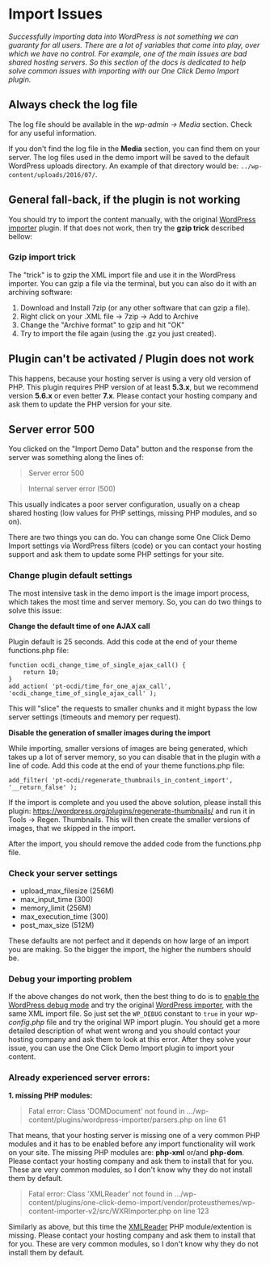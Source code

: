 # Import Issues #

*Successfully importing data into WordPress is not something we can guaranty for all users. There are a lot of variables that come into play, over which we have no control. For example, one of the main issues are bad shared hosting servers. So this section of the docs is dedicated to help solve common issues with importing with our One Click Demo Import plugin.*

## Always check the log file ##

The log file should be available in the *wp-admin -> Media* section. Check for any useful information.

If you don't find the log file in the **Media** section, you can find them on your server. The log files used in the demo import will be saved to the default WordPress uploads directory. An example of that directory would be: `../wp-content/uploads/2016/07/`.

## General fall-back, if the plugin is not working ##

You should try to import the content manually, with the original [WordPress importer](https://wordpress.org/plugins/wordpress-importer/) plugin. If that does not work, then try the **gzip trick** described bellow:

### Gzip import trick ###

The "trick" is to gzip the XML import file and use it in the WordPress importer. You can gzip a file via the terminal, but you can also do it with an archiving software:

1. Download and Install 7zip (or any other software that can gzip a file).
2. Right click on your .XML file -> 7zip -> Add to Archive
3. Change the "Archive format" to gzip and hit "OK"
4. Try to import the file again (using the .gz you just created).

## Plugin can't be activated / Plugin does not work ##

This happens, because your hosting server is using a very old version of PHP. This plugin requires PHP version of at least **5.3.x**, but we recommend version **5.6.x** or even better **7.x**. Please contact your hosting company and ask them to update the PHP version for your site.

## Server error 500 ##

You clicked on the "Import Demo Data" button and the response from the server was something along the lines of:

> Server error 500

> Internal server error (500)

This usually indicates a poor server configuration, usually on a cheap shared hosting (low values for PHP settings, missing PHP modules, and so on).

There are two things you can do. You can change some One Click Demo Import settings via WordPress filters (code) or you can contact your hosting support and ask them to update some PHP settings for your site.

### Change plugin default settings ###
The most intensive task in the demo import is the image import process, which takes the most time and server memory. So, you can do two things to solve this issue:

**Change the default time of one AJAX call**

Plugin default is 25 seconds. Add this code at the end of your theme functions.php file:

	function ocdi_change_time_of_single_ajax_call() {
		return 10;
	}
	add_action( 'pt-ocdi/time_for_one_ajax_call', 'ocdi_change_time_of_single_ajax_call' );

This will "slice" the requests to smaller chunks and it might bypass the low server settings (timeouts and memory per request).

**Disable the generation of smaller images during the import**

While importing, smaller versions of images are being generated, which takes up a lot of server memory, so you can disable that in the plugin with a line of code. Add this code at the end of your theme functions.php file:

`add_filter( 'pt-ocdi/regenerate_thumbnails_in_content_import', '__return_false' );`

If the import is complete and you used the above solution, please install this plugin: https://wordpress.org/plugins/regenerate-thumbnails/ and run it in Tools -> Regen. Thumbnails. This will then create the smaller versions of images, that we skipped in the import.

After the import, you should remove the added code from the functions.php file.

### Check your server settings ###

- upload_max_filesize (256M)
- max_input_time (300)
- memory_limit (256M)
- max_execution_time (300)
- post_max_size (512M)

These defaults are not perfect and it depends on how large of an import you are making. So the bigger the import, the higher the numbers should be.

### Debug your importing problem ###

If the above changes do not work, then the best thing to do is to [enable the WordPress debug mode](https://codex.wordpress.org/Debugging_in_WordPress) and try the original [WordPress importer](https://wordpress.org/plugins/wordpress-importer/), with the same XML import file.
So just set the `WP_DEBUG` constant to `true` in your *wp-config.php* file and try the original WP import plugin. You should get a more detailed description of what went wrong and you should contact your hosting company and ask them to look at this error. After they solve your issue, you can use the One Click Demo Import plugin to import your content.

### Already experienced server errors: ###

**1. missing PHP modules:**

> Fatal error: Class 'DOMDocument' not found in .../wp-content/plugins/wordpress-importer/parsers.php on line 61

That means, that your hosting server is missing one of a very common PHP modules and it has to be enabled before any import functionality will work on your site. The missing PHP modules are: **php-xml** or/and **php-dom**. Please contact your hosting company and ask them to install that for you. These are very common modules, so I don't know why they do not install them by default.

> Fatal error:  Class 'XMLReader' not found in .../wp-content/plugins/one-click-demo-import/vendor/proteusthemes/wp-content-importer-v2/src/WXRImporter.php on line 123

Similarly as above, but this time the [XMLReader](http://php.net/manual/en/book.xmlreader.php) PHP module/extention is missing. Please contact your hosting company and ask them to install that for you. These are very common modules, so I don't know why they do not install them by default.
